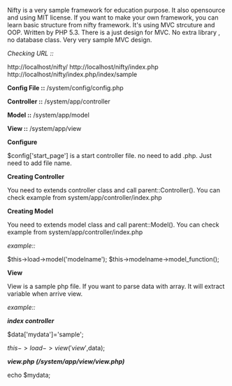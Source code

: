 Nifty is a very sample framework for education purpose. It also opensource and using MIT license. If you want to make your own framework, you can learn basic structure from nifty framework. It's using MVC strcuture and OOP. Written by PHP 5.3. There is a just design for MVC. No extra library , no database class. Very very sample MVC design.

*Checking URL ::*

http://localhost/nifty/
http://localhost/nifty/index.php
http://localhost/nifty/index.php/index/sample

**Config File ::** 
/system/config/config.php

**Controller ::**
/system/app/controller

**Model ::**
/system/app/model

**View ::**
/system/app/view



**Configure**

$config['start_page'] is a start controller file. no need to add .php. Just need to add file name.



**Creating Controller**

You need to extends controller class and call parent::Controller(). You can check example from system/app/controller/index.php



**Creating Model**

You need to extends model class and call parent::Model(). You can check example from system/app/controller/index.php

*example::*

$this->load->model('modelname');
$this->modelname->model_function();



**View**

View is a sample php file. If you want to parse data with array. It will extract variable when arrive view.

*example::*


***index controller***

$data['mydata']='sample';

$this->load->view('view',$data);

***view.php (/system/app/view/view.php)***

echo $mydata;